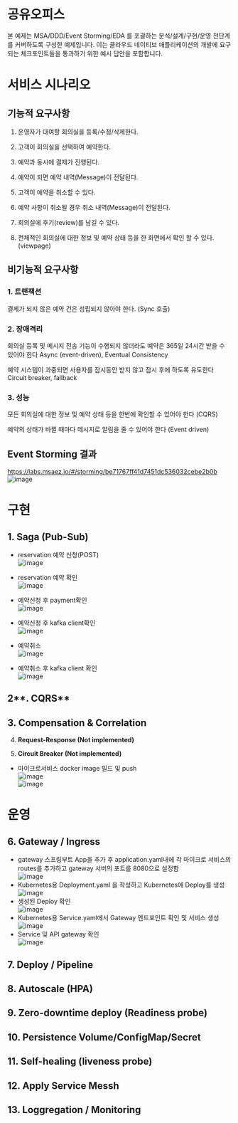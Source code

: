 # 공유오피스

본 예제는 MSA/DDD/Event Storming/EDA 를 포괄하는 분석/설계/구현/운영 전단계를 커버하도록 구성한 예제입니다. 이는 클라우드 네이티브 애플리케이션의 개발에 요구되는 체크포인트들을 통과하기 위한 예시 답안을 포함합니다.

# 서비스 시나리오

## 기능적 요구사항

1. 운영자가 대여할 회의실을 등록/수정/삭제한다.

2. 고객이 회의실을 선택하여 예약한다.

3. 예약과 동시에 결제가 진행된다.

4. 예약이 되면 예약 내역(Message)이 전달된다.

5. 고객이 예약을 취소할 수 있다.

6. 예약 사항이 취소될 경우 취소 내역(Message)이 전달된다.

7. 회의실에 후기(review)를 남길 수 있다.

8. 전체적인 회의실에 대한 정보 및 예약 상태 등을 한 화면에서 확인 할 수 있다.(viewpage)

## 비기능적 요구사항

### 1. 트랜잭션

결제가 되지 않은 예약 건은 성립되지 않아야 한다. (Sync 호출)

### 2. 장애격리

회의실 등록 및 메시지 전송 기능이 수행되지 않더라도 예약은 365일 24시간 받을 수 있어야 한다 Async (event-driven), Eventual Consistency

예약 시스템이 과중되면 사용자를 잠시동안 받지 않고 잠시 후에 하도록 유도한다 Circuit breaker, fallback

### 3. 성능

모든 회의실에 대한 정보 및 예약 상태 등을 한번에 확인할 수 있어야 한다 (CQRS)

예약의 상태가 바뀔 때마다 메시지로 알림을 줄 수 있어야 한다 (Event driven)

## Event Storming 결과
https://labs.msaez.io/#/storming/be71767ff41d7451dc536032cebe2b0b
![image](https://user-images.githubusercontent.com/110404800/217167811-8b93f630-db6e-455c-81cc-e66fd1de6c4a.png)


# 구현

## **1. Saga (Pub-Sub)**
- reservation 예약 신청(POST)   
  ![image](https://user-images.githubusercontent.com/110404800/217293251-6c8f76f0-abad-4bc1-afab-e452c220ab0e.png)  
  
- reservation 예약 확인  
  ![image](https://user-images.githubusercontent.com/110404800/217293405-1cdd503f-e79b-4df3-b31c-fb989a14d3d7.png)  
  
- 예약신청 후 payment확인  
  ![image](https://user-images.githubusercontent.com/110404800/217293812-045b3c6e-8b4a-44c6-a5ec-31a23581052e.png)  

- 예약신청 후 kafka client확인  
  ![image](https://user-images.githubusercontent.com/110404800/217183342-00a6f199-7896-4ad1-a41a-076d1fa1fb1b.png)  

- 예약취소  
  ![image](https://user-images.githubusercontent.com/110404800/217183913-39a7323c-d762-49bc-b738-dbf3289a348e.png)  

- 예약취소 후 kafka client 확인  
  ![image](https://user-images.githubusercontent.com/110404800/217183960-05e8cef5-4d05-4e60-82b7-53f3b60a63d1.png)  


## 2**. CQRS**

## 3. **Compensation & Correlation**

4. **Request-Response (Not implemented)**

5. **Circuit Breaker (Not implemented)**


- 마이크로서비스 docker image 빌드 및 push  
  ![image](https://user-images.githubusercontent.com/110404800/217187118-1d2ca7c5-2e12-4740-b3f4-8defac86f7a7.png)  
  ![image](https://user-images.githubusercontent.com/110404800/217189910-56deef09-d9d1-4868-9efa-5033963e4f07.png)
  
  
# 운영


## 6. **Gateway / Ingress**
- gateway 스프링부트 App을 추가 후 application.yaml내에 각 마이크로 서비스의 routes를 추가하고 gateway 서버의 포트를 8080으로 설정함  
  ![image](https://user-images.githubusercontent.com/110404800/217177210-e416b6e4-d290-41bf-9adc-479cbeaf4e3f.png)
- Kubernetes용 Deployment.yaml 을 작성하고 Kubernetes에 Deploy를 생성  
  ![image](https://user-images.githubusercontent.com/110404800/217177485-396da718-ab7c-40c6-8533-975126ee9122.png)
- 생성된 Deploy 확인  
  ![image](https://user-images.githubusercontent.com/110404800/217402550-57caea70-5e93-4cbf-a771-a2180fe719d5.png)  
- Kubernetes용 Service.yaml에서 Gateway 엔드포인트 확인 및 서비스 생성  
  ![image](https://user-images.githubusercontent.com/110404800/217284942-36a5db28-47b5-482e-bb88-2e0ffe2f49ad.png)
- Service 및 API gateway 확인  
  ![image](https://user-images.githubusercontent.com/110404800/217299521-84b45498-f2e6-4d2d-b4c2-1bd572c15936.png)  
  
  
  

## 7. **Deploy / Pipeline**

## 8. **Autoscale (HPA)**

## 9. **Zero-downtime deploy (Readiness probe)**

## 10. **Persistence Volume/ConfigMap/Secret**

## 11. **Self-healing (liveness probe)**

## 12. **Apply Service Messh**

## 13. **Loggregation / Monitoring**
